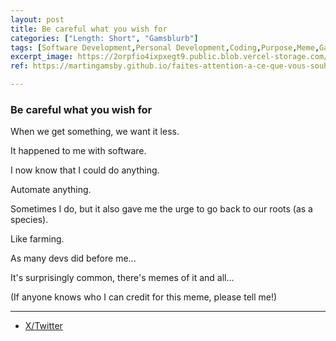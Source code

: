 ```yaml
---
layout: post
title: Be careful what you wish for
categories: ["Length: Short", "Gamsblurb"]
tags: [Software Development,Personal Development,Coding,Purpose,Meme,Gamsblurb]
excerpt_image: https://2orpfio4ixpxegt9.public.blob.vercel-storage.com/blogPost/cm110x8mr004tjv0c7rjqapy9/preview-image-HykJolRchmoJRXTWzELYRl7SwmYl4l.jpg
ref: https://martingamsby.github.io/faites-attention-a-ce-que-vous-souhaitez

---
```


### **Be careful what you wish for**

When we get something, we want it less.

It happened to me with software.

I now know that I could do anything.

Automate anything.

Sometimes I do, but it also gave me the urge to go back to our roots (as a species).

Like farming.

As many devs did before me...

It's surprisingly common, there's memes of it and all...

(If anyone knows who I can credit for this meme, please tell me!)

---

- [X/Twitter](https://x.com/MartinGamsby_EN/status/1834655859005383102)

